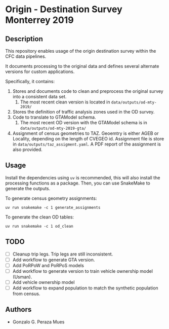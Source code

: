 # Origin - Destination Survey Monterrey 2019

## Description

This repository enables usage of the origin destination survey within the CFC data pipelines.

It documents processing to the original data and defines several alternate versions for custom applications.

Specifically, it contains:
1. Stores and documents code to clean and preprocess the original survey into a consistent data set.
    1. The most recent clean version is located in `data/outputs/od-mty-2019/`
1. Stores the definition of traffic analysis zones used in the OD survey.
1. Code to translate to GTAModel schema.
    1. The most recent OD version with the GTAModel schema is in `data/outputs/od-mty-2019-gta/`
1. Assignment of census geometries to TAZ. Geoemtry is either AGEB or Locality, depending on the length of CVEGEO id. Assignment file is store in `data/outputs/taz_assigment.yaml`. A PDF report of the assignment is also provided.

## Usage

Install the dependencies using `uv` is recommended, this will also install the processing functions as a package. Then, you can use SnakeMake to generate the outputs.

To generate census geometry assignments:
```{.sh}
uv run snakemake -c 1 generate_assignments
```
To generate the clean OD tables:
```{.sh}
uv run snakemake -c 1 od_clean
```

## TODO
- [ ] Cleanup trip legs. Trip legs are still inconsistent.
- [ ] Add workflow to generate GTA version.
- [ ] Add PoRPoW and PoRPoS models
- [ ] Add workflow to generate version to train vehicle ownership model (Usman).
- [ ] Add vehicle ownership model
- [ ] Add workflow to expand population to match the synthetic population from census.

## Authors
- Gonzalo G. Peraza Mues